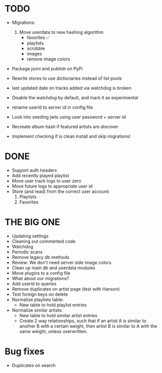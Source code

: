 # TODO

- Migrations:

  1. Move userdata to new hashing algorithm
     - favorites ✅
     - playlists
     - scrobble
     - images
     - remove image colors

- Package jsoni and publish on PyPi
- Rewrite stores to use dictionaries instead of list pools
- last updated date on tracks added via watchdog is broken
- Disable the watchdog by default, and mark it as experimental
- rename userid to server id in config file
- Look into seeding jwts using user password + server id
- Recreate album hash if featured artists are discover
- Implement checking if is clean install and skip migrations!

<!-- CHECKPOINT -->
<!-- ALBUM PAGE! -->

# DONE

- Support auth headers
- Add recently played playlist
- Move user track logs to user zero
- Move future logs to appropriate user id
- Store (and read) from the correct user account:
  1. Playlists
  2. Favorites

# THE BIG ONE

- Updating settings
- Cleaning out commented code
- Watchdog
- Periodic scans
- Remove legacy db methods
- Review: We don't need server side image colors
- Clean up main db and userdata modules
- Move plugins to a config file
- What about our migrations?
- Add userid to queries
- Remove duplicates on artist page (test with Hanson)
- Test foreign keys on delete
- Normalize playlists table:
  - New table to hold playlist entries
- Normalize similar artists:
  - New table to hold similar artist entries
  - Create 2 way relationships, such that if an artist A is similar to another B with a certain weight,
    then artist B is similar to A with the same weight, unless overwritten.

# Bug fixes

- Duplicates on search